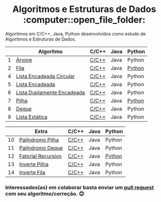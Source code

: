 <h1 align="center">Algoritmos e Estruturas de Dados :computer::open_file_folder:</h1>

Algoritmos em C/C++, Java, Python desenvolvidos como estudo de Algoritmos e Estruturas de Dados.

|    | Algoritmo                           | C/C++ | Java | Python
|----|-------------------------------------|-------|------|-------|
| 1  | [Árvore][1]              | [C/C++](./Árvore) | Java | Python
| 2 | [Fila][2]                                | [C/C++](./Fila) | Java | [Python](./Fila/Dinâmica/Fila.py)
| 4 | [Lista Encadeada Circular][3]                     | [C/C++](./Lista%20Encadeada/Circular) | Java | Python
| 5 | [Lista Encadeada][4]                    | [C/C++](./Lista%20Encadeada/ListaEncadeada.c) | Java | Python
| 6 | [Lista Duplamente Encadeada][5]          | [C/C++](./Lista%20Duplamente%20Encadeada) | Java | Python
| 7 | [Pilha][6]                               | [C/C++](./Pilha) | Java | [Python](./Pilha/Dinâmica/Pilha.py)
| 8 | [Deque][7]                               | [C/C++](./Deque) | Java | Python
| 9 | [Lista Estática][8]                      | [C/C++](./Lista%20Estática) | Java | Python

|    | Extra                               | C/C++ | Java | Python
|----|-------------------------------------|-------|------|-------|
| 10 | [Palíndromo Pilha][9]                          | [C/C++](./Pilha/Dinâmica/Palindromo.c) | Java | Python
| 11 | [Palíndromo Deque][9]                          | [C/C++](./Deque/ProblemaPalindromoDeque.c) | Java | Python
| 12 | [Fatorial Recursivo][10]                          | [C/C++](./Extra/fatorial-recursivo.c) | Java | [Python](./Extra/fatorial.py)
| 13 | [Inverte Pilha][11]                          | [C/C++](./Extra/inverte-pilha-fila.c) | Java | Python
| 14 | [Inverte Fila][11]                          | [C/C++](./Extra/inverte-pilha-fila.c) | Java | Python

### Interessados(as) em colaborar basta enviar um [pull request](https://github.com/iguit0/EstruturasDeDados/pull/new/master) com seu algoritmo/correção. :blush:

[1]: https://pt.wikipedia.org/wiki/%C3%81rvore_bin%C3%A1ria_de_busca
[2]: https://pt.wikipedia.org/wiki/FIFO
[3]: https://br.ccm.net/faq/10226-listas-circulares-ring-buffer
[4]: https://pt.wikipedia.org/wiki/Lista_ligada
[5]: https://pt.wikipedia.org/wiki/Lista_duplamente_ligada
[6]: https://pt.wikipedia.org/wiki/LIFO
[7]: https://pt.wikipedia.org/wiki/Deque_(estruturas_de_dados)
[8]: http://wiki.icmc.usp.br/images/a/ac/Lista_Sequencial_Estatica_09.pdf
[9]: https://pt.wikipedia.org/wiki/Pal%C3%ADndromo 
[10]: https://pt.khanacademy.org/computing/computer-science/algorithms/recursive-algorithms/a/recursive-factorial
[11]: https://www.youtube.com/watch?v=WEc5YbLORUk
